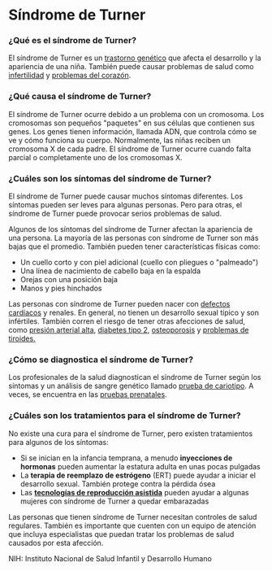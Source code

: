 Síndrome de Turner
==================


### ¿Qué es el síndrome de Turner?


El síndrome de Turner es un [trastorno genético](https://medlineplus.gov/spanish/geneticdisorders.html) que afecta el 
desarrollo y la apariencia de una niña. También puede causar 
problemas de salud como [infertilidad](https://medlineplus.gov/spanish/femaleinfertility.html) y [problemas del corazón](https://medlineplus.gov/spanish/heartdiseases.html).


### ¿Qué causa el síndrome de Turner?


El síndrome de Turner ocurre debido a un problema con un 
cromosoma. Los cromosomas son pequeños "paquetes" en sus 
células que contienen sus genes. Los genes tienen información, 
llamada ADN, que controla cómo se ve y cómo funciona su cuerpo. 
Normalmente, las niñas reciben un cromosoma X de cada padre. El 
síndrome de Turner ocurre cuando falta parcial o completamente 
uno de los cromosomas X.


### ¿Cuáles son los síntomas del síndrome de Turner?


El síndrome de Turner puede causar muchos síntomas 
diferentes. Los síntomas pueden ser leves para algunas personas. 
Pero para otras, el síndrome de Turner puede provocar serios 
problemas de salud.


Algunos de los síntomas del síndrome de Turner afectan la 
apariencia de una persona. La mayoría de las personas con síndrome 
de Turner son más bajas que el promedio. También pueden tener 
características físicas como:


* Un cuello corto y con piel adicional (cuello con pliegues o 
"palmeado")
* Una línea de nacimiento de cabello baja en la espalda
* Orejas con una posición baja
* Manos y pies hinchados


Las personas con síndrome de Turner pueden nacer con [defectos cardíacos](https://medlineplus.gov/spanish/congenitalheartdefects.html) y renales. En general, no tienen un desarrollo sexual típico 
y son infértiles. También corren el riesgo de tener otras afecciones 
de salud, como [presión arterial alta](https://medlineplus.gov/spanish/highbloodpressure.html), [diabetes tipo 2](https://medlineplus.gov/spanish/diabetestype2.html), [osteoporosis](https://medlineplus.gov/spanish/osteoporosis.html) y [problemas de tiroides.](https://medlineplus.gov/spanish/thyroiddiseases.html)


### ¿Cómo se diagnostica el síndrome de Turner?


Los profesionales de la salud diagnostican el síndrome de 
Turner según los síntomas y un análisis de sangre genético llamado 
[prueba de cariotipo](https://medlineplus.gov/spanish/pruebas-de-laboratorio/prueba-de-cariotipo/). A veces, se encuentra en las [pruebas prenatales](https://medlineplus.gov/spanish/prenataltesting.html).


### ¿Cuáles son los tratamientos para el síndrome de Turner?


No existe una cura para el síndrome de Turner, pero existen 
tratamientos para algunos de los síntomas:


* Si se inician en la infancia temprana, a menudo 
**inyecciones de hormonas** pueden aumentar la 
estatura adulta en unas pocas pulgadas
* La **terapia de reemplazo de estrógeno** 
(ERT) puede ayudar a iniciar el desarrollo sexual. También protege 
contra la pérdida ósea
* Las **[tecnologías de reproducción asistida](https://medlineplus.gov/spanish/assistedreproductivetechnology.html)** 
pueden ayudar a algunas mujeres con síndrome de Turner a quedar 
embarazadas


Las personas que tienen síndrome de Turner necesitan controles 
de salud regulares. También es importante que cuenten con un 
equipo de atención que incluya especialistas que puedan tratar los 
problemas de salud causados por esta afección.


NIH: Instituto Nacional de Salud Infantil y Desarrollo Humano 

